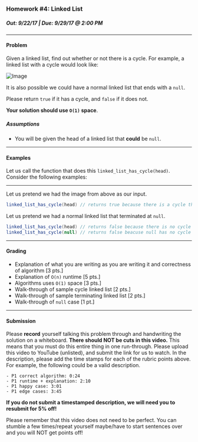 ### Homework #4: Linked List
##### Out: 9/22/17 | Due: 9/29/17 @ 2:00 PM
___
#### Problem
Given a linked list, find out whether or not there is a cycle. For example, a linked list with a cycle would look like:

![Image](https://allaboutalgorithms.files.wordpress.com/2011/10/linked-list-with-loop.jpg)

It is also possible we could have a normal linked list that ends with a `null`.

Please return `true` if it has a cycle, and `false` if it does not.

**Your solution should use `O(1)` space**.

##### Assumptions
- You will be given the head of a linked list that __could__ be `null`.

____

#### Examples

Let us call the function that does this `linked_list_has_cycle(head)`. Consider the following examples:

___

Let us pretend we had the image from above as our input.
```java
linked_list_has_cycle(head) // returns true because there is a cycle that begins at node #4
```

Let us pretend we had a normal linked list that terminated at `null`.
```java
linked_list_has_cycle(head) // returns false because there is no cycle
linked_list_has_cycle(null) // returns false beacuse null has no cycle
```

___

#### Grading

- Explanation of what you are writing as you are writing it and correctness of algorithm [3 pts.]
- Explanation of `O(n)` runtime [5 pts.]
- Algorithms uses `O(1)` space [3 pts.]
- Walk-through of sample cycle linked list [2 pts.]
- Walk-through of sample terminating linked list [2 pts.]
- Walk-through of `null` case [1 pt.]

___

#### Submission

Please **record** yourself talking this problem through and handwriting the solution on a whiteboard. **There should NOT be cuts in this video.** This means that you must do this entire thing in one run-through. Please upload this video to YouTube (unlisted), and submit the link for us to watch. In the description, please add the time stamps for each of the rubric points above. For example, the following could be a valid description.

```text
- P1 correct algorithm: 0:24
- P1 runtime + explanation: 2:10
- P1 happy case: 3:01
- P1 edge cases: 3:45
```

**If you do not submit a timestamped description, we will need you to resubmit for 5% off!**

Please remember that this video does not need to be perfect. You can stumble a few times/repeat yourself maybe/have to start sentences over and you will NOT get points off!
